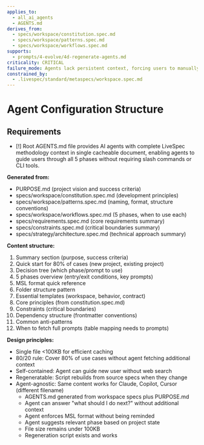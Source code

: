 ```yaml
---
applies_to:
  - all_ai_agents
  - AGENTS.md
derives_from:
  - specs/workspace/constitution.spec.md
  - specs/workspace/patterns.spec.md
  - specs/workspace/workflows.spec.md
supports:
  - prompts/4-evolve/4d-regenerate-agents.md
criticality: CRITICAL
failure_mode: Agents lack persistent context, forcing users to manually explain LiveSpec methodology each session, defeating voluntary adoption model
constrained_by:
  - .livespec/standard/metaspecs/workspace.spec.md
---
```


# Agent Configuration Structure

## Requirements
- [!] Root AGENTS.md file provides AI agents with complete LiveSpec methodology context in single cacheable document, enabling agents to guide users through all 5 phases without requiring slash commands or CLI tools.

**Generated from:**
- PURPOSE.md (project vision and success criteria)
- specs/workspace/constitution.spec.md (development principles)
- specs/workspace/patterns.spec.md (naming, format, structure conventions)
- specs/workspace/workflows.spec.md (5 phases, when to use each)
- specs/requirements.spec.md (core requirements summary)
- specs/constraints.spec.md (critical boundaries summary)
- specs/strategy/architecture.spec.md (technical approach summary)

**Content structure:**
1. Summary section (purpose, success criteria)
2. Quick start for 80% of cases (new project, existing project)
3. Decision tree (which phase/prompt to use)
4. 5 phases overview (entry/exit conditions, key prompts)
5. MSL format quick reference
6. Folder structure pattern
7. Essential templates (workspace, behavior, contract)
8. Core principles (from constitution.spec.md)
9. Constraints (critical boundaries)
10. Dependency structure (frontmatter conventions)
11. Common anti-patterns
12. When to fetch full prompts (table mapping needs to prompts)

**Design principles:**
- Single file <100KB for efficient caching
- 80/20 rule: Cover 80% of use cases without agent fetching additional context
- Self-contained: Agent can guide new user without web search
- Regeneratable: Script rebuilds from source specs when they change
- Agent-agnostic: Same content works for Claude, Copilot, Cursor (different filename)
  - AGENTS.md generated from workspace specs plus PURPOSE.md
  - Agent can answer "what should I do next?" without additional context
  - Agent enforces MSL format without being reminded
  - Agent suggests relevant phase based on project state
  - File size remains under 100KB
  - Regeneration script exists and works
